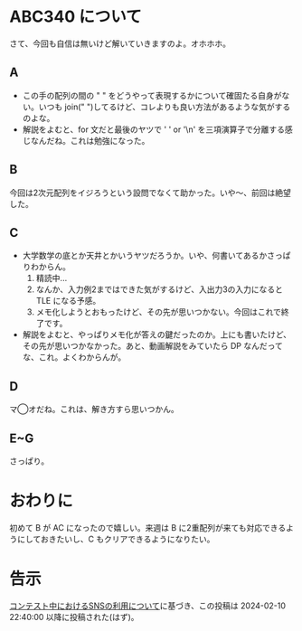 # ABC340 について
さて、今回も自信は無いけど解いていきますのよ。オホホホ。

## A
- この手の配列の間の " " をどうやって表現するかについて確固たる自身がない。いつも join(" ")してるけど、コレよりも良い方法があるような気がするのよな。
- 解説をよむと、for 文だと最後のヤツで ' ' or '\n' を三項演算子で分離する感じなんだね。これは勉強になった。
## B
今回は2次元配列をイジろうという設問でなくて助かった。いや〜、前回は絶望した。
## C
- 大学数学の底とか天井とかいうヤツだろうか。いや、何書いてあるかさっぱりわからん。
  1. 精読中...
  1. なんか、入力例2まではできた気がするけど、入出力3の入力になると TLE になる予感。
  1. メモ化しようとおもったけど、その先が思いつかない。今回はこれで終了です。
- 解説をよむと、やっぱりメモ化が答えの鍵だったのか。上にも書いたけど、その先が思いつかなかった。あと、動画解説をみていたら DP なんだってな、これ。よくわからんが。
## D
マ◯オだね。これは、解き方すら思いつかん。
## E~G
さっぱり。

# おわりに
初めて B が AC になったので嬉しい。来週は B に2重配列が来ても対応できるようにしておきたいし、C もクリアできるようになりたい。

# 告示
[コンテスト中におけるSNSの利用について](https://atcoder.jp/posts/262)に基づき、この投稿は 2024-02-10 22:40:00 以降に投稿された(はず)。
